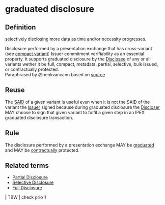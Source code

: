 # graduated disclosure
## Definition
selectively disclosing more data as time and/or necessity progresses.

Disclosure performed by a presentation exchange that has cross-variant (see [compact variant](compact-variant)) Issuer commitment verifiability as an essential property. It supports graduated disclosure by the [Disclosee](disclosee) of any or all variants wether it be full, compact, metadata, partial, selective, bulk issued, or contractually protected.  
Paraphrased by @henkvancann based on [source](https://github.com/WebOfTrust/ietf-ipex/blob/main/draft-ssmith-ipex.md#discussion)

## Reuse
The [SAID](SAID) of a given variant is useful even when it is not the SAID of the variant the [Issuer](issuer) signed because during graduated disclosure the [Discloser](discloser) MAY choose to sign that given variant to fulfil a given step in an IPEX graduated disclosure transaction. 

## Rule
The disclosure performed by a presentation exchange MAY be [graduated](graduated-disclosure) and MAY be [contractually](contractually-protected-disclosure) protected.

## Related terms
- [Partial Disclosure](https://github.com/trustoverip/acdc/wiki/partial-disclosure)
- [Selective Disclosure](https://github.com/trustoverip/acdc/wiki/selective-disclosure)
- [Full Disclosure](https://github.com/trustoverip/acdc/wiki/full-disclosure)


| TBW  | check prio 1
